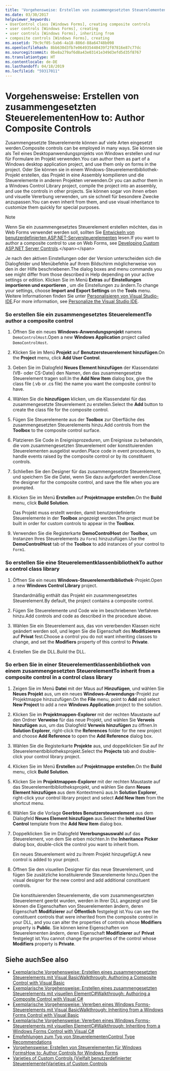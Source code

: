 ```yaml
---
title: 'Vorgehensweise: Erstellen von zusammengesetzten Steuerelementen'
ms.date: 03/30/2017
helpviewer_keywords:
- UserControl class [Windows Forms], creating composite controls
- user controls [Windows Forms], creating
- user controls [Windows Forms], inheriting from
- composite controls [Windows Forms], creating
ms.assetid: 79c9cf05-5ab6-4a18-886d-88a64748b098
ms.openlocfilehash: 8bb630d3fb7e064935440439f2f07816e87c77dc
ms.sourcegitcommit: 0be8a279af6d8a43e03141e349d3efd5d35f8767
ms.translationtype: HT
ms.contentlocale: de-DE
ms.lasthandoff: 04/18/2019
ms.locfileid: "59317011"
---
```

# <a name="how-to-author-composite-controls"></a><span data-ttu-id="326bf-102">Vorgehensweise: Erstellen von zusammengesetzten Steuerelementen</span><span class="sxs-lookup"><span data-stu-id="326bf-102">How to: Author Composite Controls</span></span>
<span data-ttu-id="326bf-103">Zusammengesetzte Steuerelemente können auf viele Arten eingesetzt werden.</span><span class="sxs-lookup"><span data-stu-id="326bf-103">Composite controls can be employed in many ways.</span></span> <span data-ttu-id="326bf-104">Sie können sie als Teil eines Desktopanwendungsprojekts von Windows erstellen und nur für Formulare im Projekt verwenden.</span><span class="sxs-lookup"><span data-stu-id="326bf-104">You can author them as part of a Windows desktop application project, and use them only on forms in the project.</span></span> <span data-ttu-id="326bf-105">Oder Sie können sie in einem Windows-Steuerelementbibliothek-Projekt erstellen, das Projekt in eine Assembly kompilieren und die Steuerelemente in anderen Projekten verwenden.</span><span class="sxs-lookup"><span data-stu-id="326bf-105">Or you can author them in a Windows Control Library project, compile the project into an assembly, and use the controls in other projects.</span></span> <span data-ttu-id="326bf-106">Sie können sogar von ihnen erben und visuelle Vererbung verwenden, um sie schnell für besondere Zwecke anzupassen.</span><span class="sxs-lookup"><span data-stu-id="326bf-106">You can even inherit from them, and use visual inheritance to customize them quickly for special purposes.</span></span>  
  
> [!NOTE]
>  <span data-ttu-id="326bf-107">Wenn Sie ein zusammengesetztes Steuerelement erstellen möchten, das in Web Forms verwendet werden soll, sollten Sie [Entwickeln von benutzerdefinierten ASP.NET-Serversteuerelementen](https://docs.microsoft.com/previous-versions/aspnet/zt27tfhy(v=vs.100)) lesen.</span><span class="sxs-lookup"><span data-stu-id="326bf-107">If you want to author a composite control to use on Web Forms, see [Developing Custom ASP.NET Server Controls](https://docs.microsoft.com/previous-versions/aspnet/zt27tfhy(v=vs.100)).</span></span>  
>   
>  <span data-ttu-id="326bf-108">Je nach den aktiven Einstellungen oder der Version unterscheiden sich die Dialogfelder und Menübefehle auf Ihrem Bildschirm möglicherweise von den in der Hilfe beschriebenen.</span><span class="sxs-lookup"><span data-stu-id="326bf-108">The dialog boxes and menu commands you see might differ from those described in Help depending on your active settings or edition.</span></span> <span data-ttu-id="326bf-109">Klicken Sie im Menü **Extras** auf **Einstellungen importieren und exportieren** , um die Einstellungen zu ändern.</span><span class="sxs-lookup"><span data-stu-id="326bf-109">To change your settings, choose **Import and Export Settings** on the **Tools** menu.</span></span> <span data-ttu-id="326bf-110">Weitere Informationen finden Sie unter [Personalisieren von Visual Studio-IDE](/visualstudio/ide/personalizing-the-visual-studio-ide).</span><span class="sxs-lookup"><span data-stu-id="326bf-110">For more information, see [Personalize the Visual Studio IDE](/visualstudio/ide/personalizing-the-visual-studio-ide).</span></span>  
  
### <a name="to-author-a-composite-control"></a><span data-ttu-id="326bf-111">So erstellen Sie ein zusammengesetztes Steuerelement</span><span class="sxs-lookup"><span data-stu-id="326bf-111">To author a composite control</span></span>  
  
1. <span data-ttu-id="326bf-112">Öffnen Sie ein neues **Windows-Anwendungsprojekt** namens `DemoControlHost`.</span><span class="sxs-lookup"><span data-stu-id="326bf-112">Open a new **Windows Application** project called `DemoControlHost`.</span></span>  
  
2. <span data-ttu-id="326bf-113">Klicken Sie im Menü **Projekt** auf **Benutzersteuerelement hinzufügen**.</span><span class="sxs-lookup"><span data-stu-id="326bf-113">On the **Project** menu, click **Add User Control**.</span></span>  
  
3. <span data-ttu-id="326bf-114">Geben Sie im Dialogfeld **Neues Element hinzufügen** der Klassendatei (VB- oder CS-Datei) den Namen, den das zusammengesetzte Steuerelement tragen soll.</span><span class="sxs-lookup"><span data-stu-id="326bf-114">In the **Add New Item** dialog box, give the class file (.vb or .cs file) the name you want the composite control to have.</span></span>  
  
4. <span data-ttu-id="326bf-115">Wählen Sie die **hinzufügen** klicken, um die Klassendatei für das zusammengesetzte Steuerelement zu erstellen.</span><span class="sxs-lookup"><span data-stu-id="326bf-115">Select the **Add** button to create the class file for the composite control.</span></span>  
  
5. <span data-ttu-id="326bf-116">Fügen Sie Steuerelemente aus der **Toolbox** zur Oberfläche des zusammengesetzten Steuerelements hinzu.</span><span class="sxs-lookup"><span data-stu-id="326bf-116">Add controls from the **Toolbox** to the composite control surface.</span></span>  
  
6. <span data-ttu-id="326bf-117">Platzieren Sie Code in Ereignisprozeduren, um Ereignisse zu behandeln, die vom zusammengesetzten Steuerelement oder konstituierenden Steuerelementen ausgelöst wurden.</span><span class="sxs-lookup"><span data-stu-id="326bf-117">Place code in event procedures, to handle events raised by the composite control or by its constituent controls.</span></span>  
  
7. <span data-ttu-id="326bf-118">Schließen Sie den Designer für das zusammengesetzte Steuerelement, und speichern Sie die Datei, wenn Sie dazu aufgefordert werden.</span><span class="sxs-lookup"><span data-stu-id="326bf-118">Close the designer for the composite control, and save the file when you are prompted.</span></span>  
  
8. <span data-ttu-id="326bf-119">Klicken Sie im Menü **Erstellen** auf **Projektmappe erstellen**.</span><span class="sxs-lookup"><span data-stu-id="326bf-119">On the **Build** menu, click **Build Solution**.</span></span>  
  
     <span data-ttu-id="326bf-120">Das Projekt muss erstellt werden, damit benutzerdefinierte Steuerelemente in der **Toolbox** angezeigt werden.</span><span class="sxs-lookup"><span data-stu-id="326bf-120">The project must be built in order for custom controls to appear in the **Toolbox**.</span></span>  
  
9. <span data-ttu-id="326bf-121">Verwenden Sie die Registerkarte **DemoControlHost** der **Toolbox**, um Instanzen Ihres Steuerelements zu `Form1` hinzuzufügen.</span><span class="sxs-lookup"><span data-stu-id="326bf-121">Use the **DemoControlHost** tab of the **Toolbox** to add instances of your control to `Form1`.</span></span>  
  
### <a name="to-author-a-control-class-library"></a><span data-ttu-id="326bf-122">So erstellen Sie eine Steuerelementklassenbibliothek</span><span class="sxs-lookup"><span data-stu-id="326bf-122">To author a control class library</span></span>  
  
1. <span data-ttu-id="326bf-123">Öffnen Sie ein neues **Windows-Steuerelementbibliothek**-Projekt.</span><span class="sxs-lookup"><span data-stu-id="326bf-123">Open a new **Windows Control Library** project.</span></span>  
  
     <span data-ttu-id="326bf-124">Standardmäßig enthält das Projekt ein zusammengesetztes Steuerelement.</span><span class="sxs-lookup"><span data-stu-id="326bf-124">By default, the project contains a composite control.</span></span>  
  
2. <span data-ttu-id="326bf-125">Fügen Sie Steuerelemente und Code wie im beschriebenen Verfahren hinzu.</span><span class="sxs-lookup"><span data-stu-id="326bf-125">Add controls and code as described in the procedure above.</span></span>  
  
3. <span data-ttu-id="326bf-126">Wählen Sie ein Steuerelement aus, das von vererbenden Klassen nicht geändert werden soll, und legen Sie die Eigenschaft des **Modifizierers** auf **Privat** fest.</span><span class="sxs-lookup"><span data-stu-id="326bf-126">Choose a control you do not want inheriting classes to change, and set the **Modifiers** property of this control to **Private**.</span></span>  
  
4. <span data-ttu-id="326bf-127">Erstellen Sie die DLL.</span><span class="sxs-lookup"><span data-stu-id="326bf-127">Build the DLL.</span></span>  
  
### <a name="to-inherit-from-a-composite-control-in-a-control-class-library"></a><span data-ttu-id="326bf-128">So erben Sie in einer Steuerelementklassenbibliothek von einem zusammengesetzten Steuerelement</span><span class="sxs-lookup"><span data-stu-id="326bf-128">To inherit from a composite control in a control class library</span></span>  
  
1. <span data-ttu-id="326bf-129">Zeigen Sie im Menü **Datei** mit der Maus auf **Hinzufügen**, und wählen Sie **Neues Projekt** aus, um ein neues **Windows-Anwendungs**-Projekt zur Projektmappe hinzuzufügen.</span><span class="sxs-lookup"><span data-stu-id="326bf-129">On the **File** menu, point to **Add** and select **New Project** to add a new **Windows Application** project to the solution.</span></span>  
  
2. <span data-ttu-id="326bf-130">Klicken Sie im **Projektmappen-Explorer** mit der rechten Maustaste auf den Ordner **Verweise** für das neue Projekt, und wählen Sie **Verweis hinzufügen** aus, um das Dialogfeld **Verweis hinzufügen** zu öffnen.</span><span class="sxs-lookup"><span data-stu-id="326bf-130">In **Solution Explorer**, right-click the **References** folder for the new project and choose **Add Reference** to open the **Add Reference** dialog box.</span></span>  
  
3. <span data-ttu-id="326bf-131">Wählen Sie die Registerkarte **Projekte** aus, und doppelklicken Sie auf Ihr Steuerelementbibliotheksprojekt.</span><span class="sxs-lookup"><span data-stu-id="326bf-131">Select the **Projects** tab and double-click your control library project.</span></span>  
  
4. <span data-ttu-id="326bf-132">Klicken Sie im Menü **Erstellen** auf **Projektmappe erstellen**.</span><span class="sxs-lookup"><span data-stu-id="326bf-132">On the **Build** menu, click **Build Solution**.</span></span>  
  
5. <span data-ttu-id="326bf-133">Klicken Sie im **Projektmappen-Explorer** mit der rechten Maustaste auf das Steuerelementbibliotheksprojekt, und wählen Sie dann **Neues Element hinzufügen** aus dem Kontextmenü aus.</span><span class="sxs-lookup"><span data-stu-id="326bf-133">In **Solution Explorer**, right-click your control library project and select **Add New Item** from the shortcut menu.</span></span>  
  
6. <span data-ttu-id="326bf-134">Wählen Sie die Vorlage **Geerbtes Benutzersteuerelement** aus dem Dialogfeld **Neues Element hinzufügen** aus.</span><span class="sxs-lookup"><span data-stu-id="326bf-134">Select the **Inherited User Control** template from the **Add New Item** dialog box.</span></span>  
  
7. <span data-ttu-id="326bf-135">Doppelklicken Sie im Dialogfeld **Vererbungsauswahl** auf das Steuerelement, von dem Sie erben möchten.</span><span class="sxs-lookup"><span data-stu-id="326bf-135">In the **Inheritance Picker** dialog box, double-click the control you want to inherit from.</span></span>  
  
     <span data-ttu-id="326bf-136">Ein neues Steuerelement wird zu Ihrem Projekt hinzugefügt.</span><span class="sxs-lookup"><span data-stu-id="326bf-136">A new control is added to your project.</span></span>  
  
8. <span data-ttu-id="326bf-137">Öffnen Sie den visuellen Designer für das neue Steuerelement, und fügen Sie zusätzliche konstituierende Steuerelemente hinzu.</span><span class="sxs-lookup"><span data-stu-id="326bf-137">Open the visual designer for the new control and add additional constituent controls.</span></span>  
  
     <span data-ttu-id="326bf-138">Die konstituierenden Steuerelemente, die vom zusammengesetzten Steuerelement geerbt wurden, werden in Ihrer DLL angezeigt und Sie können die Eigenschaften von Steuerelementen ändern, deren Eigenschaft **Modifizierer** auf **Öffentlich** festgelegt ist.</span><span class="sxs-lookup"><span data-stu-id="326bf-138">You can see the constituent controls that were inherited from the composite control in your DLL, and you can alter the properties of controls whose **Modifiers** property is **Public**.</span></span> <span data-ttu-id="326bf-139">Sie können keine Eigenschaften von Steuerelementen ändern, deren Eigenschaft **Modifizierer** auf **Privat** festgelegt ist.</span><span class="sxs-lookup"><span data-stu-id="326bf-139">You cannot change the properties of the control whose **Modifiers** property is **Private**.</span></span>  
  
## <a name="see-also"></a><span data-ttu-id="326bf-140">Siehe auch</span><span class="sxs-lookup"><span data-stu-id="326bf-140">See also</span></span>

- [<span data-ttu-id="326bf-141">Exemplarische Vorgehensweise: Erstellen eines zusammengesetzten Steuerelements mit Visual Basic</span><span class="sxs-lookup"><span data-stu-id="326bf-141">Walkthrough: Authoring a Composite Control with Visual Basic</span></span>](walkthrough-authoring-a-composite-control-with-visual-basic.md)
- [<span data-ttu-id="326bf-142">Exemplarische Vorgehensweise: Erstellen eines zusammengesetzten Steuerelements mit visuellen ElementC#</span><span class="sxs-lookup"><span data-stu-id="326bf-142">Walkthrough: Authoring a Composite Control with Visual C#</span></span>](walkthrough-authoring-a-composite-control-with-visual-csharp.md)
- [<span data-ttu-id="326bf-143">Exemplarische Vorgehensweise: Vererben eines Windows Forms-Steuerelements mit Visual Basic</span><span class="sxs-lookup"><span data-stu-id="326bf-143">Walkthrough: Inheriting from a Windows Forms Control with Visual Basic</span></span>](walkthrough-inheriting-from-a-windows-forms-control-with-visual-basic.md)
- [<span data-ttu-id="326bf-144">Exemplarische Vorgehensweise: Vererben eines Windows Forms-Steuerelements mit visuellen ElementC#</span><span class="sxs-lookup"><span data-stu-id="326bf-144">Walkthrough: Inheriting from a Windows Forms Control with Visual C#</span></span>](walkthrough-inheriting-from-a-windows-forms-control-with-visual-csharp.md)
- [<span data-ttu-id="326bf-145">Empfehlungen zum Typ von Steuerelementen</span><span class="sxs-lookup"><span data-stu-id="326bf-145">Control Type Recommendations</span></span>](control-type-recommendations.md)
- [<span data-ttu-id="326bf-146">Vorgehensweise: Erstellen von Steuerelementen für Windows Forms</span><span class="sxs-lookup"><span data-stu-id="326bf-146">How to: Author Controls for Windows Forms</span></span>](how-to-author-controls-for-windows-forms.md)
- [<span data-ttu-id="326bf-147">Varieties of Custom Controls (Vielfalt benutzerdefinierter Steuerelemente)</span><span class="sxs-lookup"><span data-stu-id="326bf-147">Varieties of Custom Controls</span></span>](varieties-of-custom-controls.md)
